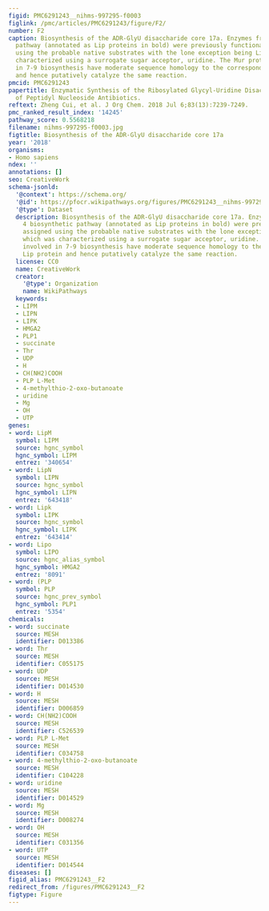 ```yaml
---
figid: PMC6291243__nihms-997295-f0003
figlink: /pmc/articles/PMC6291243/figure/F2/
number: F2
caption: Biosynthesis of the ADR-GlyU disaccharide core 17a. Enzymes from the 4 biosynthetic
  pathway (annotated as Lip proteins in bold) were previously functionally assigned
  using the probable native substrates with the lone exception being LipN, which was
  characterized using a surrogate sugar acceptor, uridine. The Mur proteins involved
  in 7-9 biosynthesis have moderate sequence homology to the corresponding Lip protein
  and hence putatively catalyze the same reaction.
pmcid: PMC6291243
papertitle: Enzymatic Synthesis of the Ribosylated Glycyl-Uridine Disaccharide Core
  of Peptidyl Nucleoside Antibiotics.
reftext: Zheng Cui, et al. J Org Chem. 2018 Jul 6;83(13):7239-7249.
pmc_ranked_result_index: '14245'
pathway_score: 0.5568218
filename: nihms-997295-f0003.jpg
figtitle: Biosynthesis of the ADR-GlyU disaccharide core 17a
year: '2018'
organisms:
- Homo sapiens
ndex: ''
annotations: []
seo: CreativeWork
schema-jsonld:
  '@context': https://schema.org/
  '@id': https://pfocr.wikipathways.org/figures/PMC6291243__nihms-997295-f0003.html
  '@type': Dataset
  description: Biosynthesis of the ADR-GlyU disaccharide core 17a. Enzymes from the
    4 biosynthetic pathway (annotated as Lip proteins in bold) were previously functionally
    assigned using the probable native substrates with the lone exception being LipN,
    which was characterized using a surrogate sugar acceptor, uridine. The Mur proteins
    involved in 7-9 biosynthesis have moderate sequence homology to the corresponding
    Lip protein and hence putatively catalyze the same reaction.
  license: CC0
  name: CreativeWork
  creator:
    '@type': Organization
    name: WikiPathways
  keywords:
  - LIPM
  - LIPN
  - LIPK
  - HMGA2
  - PLP1
  - succinate
  - Thr
  - UDP
  - H
  - CH(NH2)COOH
  - PLP L-Met
  - 4-methylthio-2-oxo-butanoate
  - uridine
  - Mg
  - OH
  - UTP
genes:
- word: LipM
  symbol: LIPM
  source: hgnc_symbol
  hgnc_symbol: LIPM
  entrez: '340654'
- word: LipN
  symbol: LIPN
  source: hgnc_symbol
  hgnc_symbol: LIPN
  entrez: '643418'
- word: Lipk
  symbol: LIPK
  source: hgnc_symbol
  hgnc_symbol: LIPK
  entrez: '643414'
- word: Lipo
  symbol: LIPO
  source: hgnc_alias_symbol
  hgnc_symbol: HMGA2
  entrez: '8091'
- word: (PLP
  symbol: PLP
  source: hgnc_prev_symbol
  hgnc_symbol: PLP1
  entrez: '5354'
chemicals:
- word: succinate
  source: MESH
  identifier: D013386
- word: Thr
  source: MESH
  identifier: C055175
- word: UDP
  source: MESH
  identifier: D014530
- word: H
  source: MESH
  identifier: D006859
- word: CH(NH2)COOH
  source: MESH
  identifier: C526539
- word: PLP L-Met
  source: MESH
  identifier: C034758
- word: 4-methylthio-2-oxo-butanoate
  source: MESH
  identifier: C104228
- word: uridine
  source: MESH
  identifier: D014529
- word: Mg
  source: MESH
  identifier: D008274
- word: OH
  source: MESH
  identifier: C031356
- word: UTP
  source: MESH
  identifier: D014544
diseases: []
figid_alias: PMC6291243__F2
redirect_from: /figures/PMC6291243__F2
figtype: Figure
---
```

